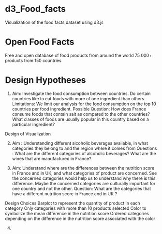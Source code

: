 # d3_Food_facts
Visualization of the food facts dataset using d3.js

# Open Food Facts
Free and open database of food products from around the world
75 000+ products from 150 countries 

# Design Hypotheses 
1. Aim: Investigate the food consumption between countries. Do certain countries like to eat foods with more of one ingredient than others.
Limitations: We limit our analysis for the food consumption on the top 10 countries per food ingredient.
Possible Question: How does France consume foods that contain salt as compared to the other countries? What classes of foods are usually popular in this country based on a particular ingredient?

Design of Visualization


2. Aim : Understanding different alcoholic beverages available, in what categories they belong to and the region where it comes from 
Questions : 
What are the different categories of alcoholic beverages?
What are the wines that are manufactured in France?


3. Aim: Understand where are the differences between the nutrition score in France and in UK, and what categories of product are concerned. See the concerned categories would help us to understand why there is this difference. Maybe the concerned categories are culturally important for one country and not the other.
Question:
What are the categories that have a different nutrition score in France and in UK ?

Design Choices
Barplot to represent the quantity of product in each category
Only categories with more than 10 products selected
Color to symbolize the mean difference in the nutrition score
Ordered categories depending on the difference in the nutrition score associated with the color


4. 

